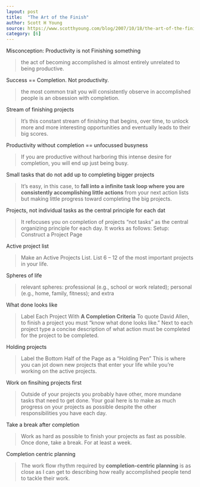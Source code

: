 ```yaml
---
layout: post
title:  "The Art of the Finish"
author: Scott H Young
source: https://www.scotthyoung.com/blog/2007/10/18/the-art-of-the-finish-how-to-go-from-busy-to-accomplished/
category: [6]
---
```


Misconception: Productivity is not Finishing something

> the act of becoming accomplished is almost entirely unrelated to being productive.

Success == Completion. Not productivity.

> the most common trait you will consistently observe in accomplished people is an obsession with completion.

Stream of finishing projects

> It’s this constant stream of finishing that begins, over time, to unlock more and more interesting opportunities and eventually leads to their big scores.

Productivity without completion == unfocussed busyness

> If you are productive without harboring this intense desire for completion, you will end up just being busy.

Small tasks that do not add up to completing bigger projects

> It’s easy, in this case, to **fall into a infinite task loop where you are consistently accomplishing little actions** from your next action lists but making little progress toward completing the big projects.

Projects, not individual tasks as the central principle for each dat

> It refocuses you on completion of projects “not tasks” as the central organizing principle for each day. It works as follows: Setup: Construct a Project Page

Active project list

> Make an Active Projects List. List 6 – 12 of the most important projects in your life.

Spheres of life

> relevant spheres: professional (e.g., school or work related); personal (e.g., home, family, fitness); and extra

What done looks like

> Label Each Project With **A Completion Criteria** To quote David Allen, to finish a project you must “know what done looks like.” Next to each project type a concise description of what action must be completed for the project to be completed.

Holding projects

> Label the Bottom Half of the Page as a “Holding Pen” This is where you can jot down new projects that enter your life while you’re working on the active projects.

Work on finsihing projects first

> Outside of your projects you probably have other, more mundane tasks that need to get done. Your goal here is to make as much progress on your projects as possible despite the other responsibilities you have each day.

Take a break after completion

> Work as hard as possible to finish your projects as fast as possible. Once done, take a break. For at least a week.

Completion centric planning

> The work flow rhythm required by **completion-centric planning** is as close as I can get to describing how really accomplished people tend to tackle their work.
